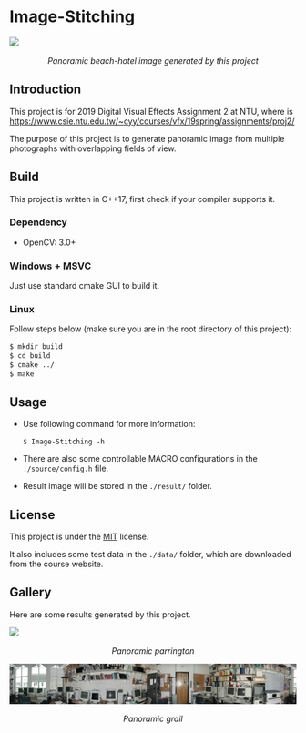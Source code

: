 # Image-Stitching
<img src="./gallery/panorama_beach_hotel.png"><br />
<p align="center"><i>Panoramic beach-hotel image generated by this project</i></p>

## Introduction
This project is for 2019 Digital Visual Effects Assignment 2 at NTU, where is https://www.csie.ntu.edu.tw/~cyy/courses/vfx/19spring/assignments/proj2/

The purpose of this project is to generate panoramic image from multiple photographs with overlapping fields of view.

## Build
This project is written in C++17, first check if your compiler supports it.

### Dependency
* OpenCV: 3.0+

### Windows + MSVC
Just use standard cmake GUI to build it.

### Linux
Follow steps below (make sure you are in the root directory of this project):

```
$ mkdir build
$ cd build
$ cmake ../
$ make
```

## Usage
- Use following command for more information:

  ```
  $ Image-Stitching -h
  ```

- There are also some controllable MACRO configurations in the `./source/config.h` file.
- Result image will be stored in the `./result/` folder.

## License
This project is under the [MIT](https://opensource.org/licenses/MIT) license.

It also includes some test data in the `./data/` folder, which are downloaded from the course website.

## Gallery
Here are some results generated by this project.

<img src="./gallery/panorama_parrington.png"><br />
<p align="center"><i>Panoramic parrington</i></p>
<img src="./gallery/panorama_grail.png"><br />
<p align="center"><i>Panoramic grail</i></p>